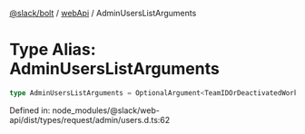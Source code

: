 [@slack/bolt](../../../../index.md) / [webApi](../index.md) / AdminUsersListArguments

# Type Alias: AdminUsersListArguments

```ts
type AdminUsersListArguments = OptionalArgument<TeamIDOrDeactivatedWorkspaces & TokenOverridable & CursorPaginationEnabled & object>;
```

Defined in: node\_modules/@slack/web-api/dist/types/request/admin/users.d.ts:62
